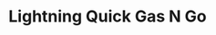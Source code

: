 ---
title: "Lightning Quick Gas N Go"
url: /reading/lightning-quick-gas-n-go/
shop: Lebensmittel
---